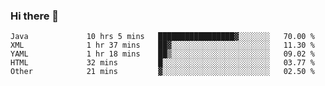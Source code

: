 ### Hi there 👋

<!--
**urzz/urzz** is a ✨ _special_ ✨ repository because its `README.md` (this file) appears on your GitHub profile.

Here are some ideas to get you started:

- 🔭 I’m currently working on ...
- 🌱 I’m currently learning ...
- 👯 I’m looking to collaborate on ...
- 🤔 I’m looking for help with ...
- 💬 Ask me about ...
- 📫 How to reach me: ...
- 😄 Pronouns: ...
- ⚡ Fun fact: ...
-->

<!--START_SECTION:waka-->

```text
Java             10 hrs 5 mins   █████████████████▓░░░░░░░   70.00 %
XML              1 hr 37 mins    ██▓░░░░░░░░░░░░░░░░░░░░░░   11.30 %
YAML             1 hr 18 mins    ██▒░░░░░░░░░░░░░░░░░░░░░░   09.02 %
HTML             32 mins         █░░░░░░░░░░░░░░░░░░░░░░░░   03.77 %
Other            21 mins         ▓░░░░░░░░░░░░░░░░░░░░░░░░   02.50 %
```

<!--END_SECTION:waka-->
